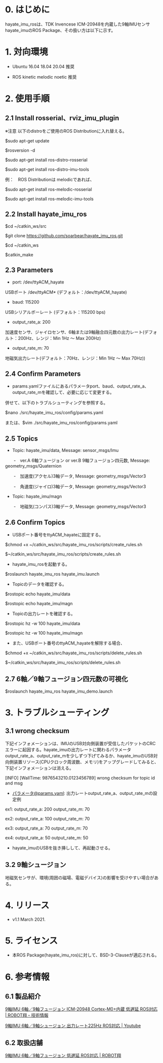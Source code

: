 # 0. はじめに

hayate_imu_rosは、TDK Invencese ICM-20948を内蔵した9軸IMUセンサ hayate_imuのROS Package、その扱い方は以下に示す。

# 1. 対向環境

- Ubuntu 16.04 18.04 20.04 推奨

- ROS kinetic melodic noetic 推奨

# 2. 使用手順

## 2.1 Install rosserial、rviz_imu_plugin

※注意 以下のdistroをご使用のROS Distributionに入れ替える。

$sudo apt-get update

$rosversion -d

$sudo apt-get install ros-distro-rosserial

$sudo apt-get install ros-distro-imu-tools
  
例：　ROS Distributionは melodicであれば、

$sudo apt-get install ros-melodic-rosserial

$sudo apt-get install ros-melodic-imu-tools

## 2.2 Install hayate_imu_ros

$cd ~/catkin_ws/src

$git clone https://github.com/soarbear/hayate_imu_ros.git

$cd ~/catkin_ws

$catkin_make

## 2.3 Parameters

- port: /dev/ttyACM_hayate

USBポート /dev/ttyACM* (デフォルト：/dev/ttyACM_hayate)

- baud: 115200

USBシリアルボーレート (デフォルト：115200 bps)

- output_rate_a: 200

加速度センサ、ジャイロセンサ、6軸または9軸融合四元数の出力レート(デフォルト：200Hz、レンジ：Min 1Hz ～ Max 200Hz)

- output_rate_m: 70

地磁気出力レート(デフォルト：70Hz、レンジ：Min 1Hz ～ Max 70Hz))

## 2.4 Confirm Parameters

- params.yamlファイルにあるパラメータport、baud、output_rate_a、output_rate_mを確認して、必要に応じて変更する。

併せて、以下のトラブルシューティングを参照する。

$nano ./src/hayate_imu_ros/config/params.yaml

または、$vim ./src/hayate_imu_ros/config/params.yaml

## 2.5 Topics

- Topic: hayate_imu/data, Message: sensor_msgs/Imu 

　　-　ver.A 6軸フュージョン or ver.B 9軸フュージョン四元数, Message: geometry_msgs/Quaternion

　　-　加速度(アクセル)3軸データ, Message: geometry_msgs/Vector3

　　-　角速度(ジャイロ)3軸データ, Message: geometry_msgs/Vector3

- Topic: hayate_imu/magn

　　-　地磁気(コンパス)3軸データ, Message: geometry_msgs/Vector3

## 2.6 Confirm Topics

- USBポート番号をttyACM_hayateに固定する。

$chmod +x ~/catkin_ws/src/hayate_imu_ros/scripts/create_rules.sh

$~/catkin_ws/src/hayate_imu_ros/scripts/create_rules.sh

- hayate_imu_rosを起動する。

$roslaunch hayate_imu_ros hayate_imu.launch

- Topicのデータを確認する。

$rostopic echo hayate_imu/data

$rostopic echo hayate_imu/magn

- Topicの出力レートを確認する。

$rostopic hz -w 100 hayate_imu/data

$rostopic hz -w 100 hayate_imu/magn

- また、USBポート番号のttyACM_hayateを解除する場合、

$chmod +x ~/catkin_ws/src/hayate_imu_ros/scripts/delete_rules.sh

$~/catkin_ws/src/hayate_imu_ros/scripts/delete_rules.sh

## 2.7 6軸／9軸フュージョン四元数の可視化

$roslaunch hayate_imu_ros hayate_imu_demo.launch

# 3. トラブルシューティング

## 3.1 wrong checksum

下記インフォメーションは、IMUのUSB対向側装置が受信したパケットのCRCエラーに起因する。hayate_imuの出力レートに関わるパラメータoutput_rate_a、output_rate_mを少しずつ下げてみるか、hayate_imuのUSB対向側装置リソース(CPUクロック周波数、メモリ)をアップグレードしてみると、下記インフォメーションは消える。

[INFO] [WallTime: 9876543210.0123456789] wrong checksum for topic id and msg

- パラメータ@params.yaml: 出力レートoutput_rate_a、output_rate_mの設定例

ex1:  output_rate_a: 200   output_rate_m: 70

ex2:  output_rate_a: 100   output_rate_m: 70

ex3:  output_rate_a: 70    output_rate_m: 70

ex4:  output_rate_a: 50    output_rate_m: 50

- hayate_imuのUSBを抜き挿しして、再起動させる。

## 3.2 9軸シュージョン

地磁気センサが、環境(周囲の磁場、電磁デバイス)の影響を受けやすい場合がある。

# 4. リリース

- v1.1 March 2021.

# 5. ライセンス

- 本ROS Package(hayate_imu_ros)に対して、BSD-3-Clauseが適応される。

# 6. 参考情報

## 6.1 製品紹介

<a href="https://memo.soarcloud.com/icm-20948-cortex-m0%e5%86%85%e8%94%b5-9%e8%bb%b8imu-ros%e5%af%be%e5%bf%9c/">9軸IMU 6軸／9軸フュージョン ICM-20948 Cortex-M0+内蔵 低遅延 ROS対応 | ROBOT翔・技術情報</a>

<a href="https://youtu.be/N3I52f4gxq4">9軸IMU 6軸／9軸シュージョン 出力レート225Hz ROS対応 | Youtube</a>

## 6.2 取扱店舗

<a href="https://store.soarcloud.com/products/detail/136">9軸IMU 6軸／9軸フュージョン 低遅延 ROS対応 | ROBOT翔</a>

